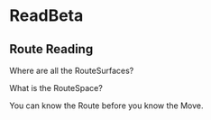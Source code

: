 # ReadBeta

## Route Reading

Where are all the RouteSurfaces?

What is the RouteSpace?

You can know the Route before you know the Move.